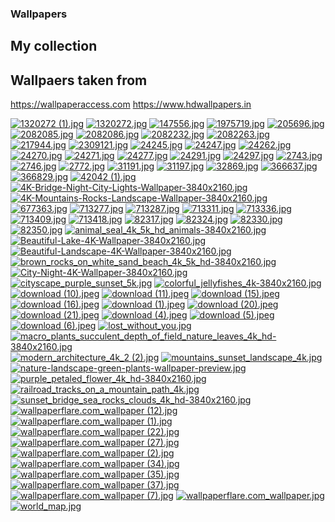 ### Wallpapers
## My collection
## Wallpaers taken from 
https://wallpaperaccess.com 
https://www.hdwallpapers.in

[![1320272 (1).jpg](https://raw.githubusercontent.com/itachi1621/Wallpapers/master/thumbnails/1320272%20(1).jpg)](https://raw.githubusercontent.com/itachi1621/Wallpapers/master/wallpaper/1320272%20(1).jpg)
[![1320272.jpg](https://raw.githubusercontent.com/itachi1621/Wallpapers/master/thumbnails/1320272.jpg)](https://raw.githubusercontent.com/itachi1621/Wallpapers/master/wallpaper/1320272.jpg)
[![147556.jpg](https://raw.githubusercontent.com/itachi1621/Wallpapers/master/thumbnails/147556.jpg)](https://raw.githubusercontent.com/itachi1621/Wallpapers/master/wallpaper/147556.jpg)
[![1975719.jpg](https://raw.githubusercontent.com/itachi1621/Wallpapers/master/thumbnails/1975719.jpg)](https://raw.githubusercontent.com/itachi1621/Wallpapers/master/wallpaper/1975719.jpg)
[![205696.jpg](https://raw.githubusercontent.com/itachi1621/Wallpapers/master/thumbnails/205696.jpg)](https://raw.githubusercontent.com/itachi1621/Wallpapers/master/wallpaper/205696.jpg)
[![2082085.jpg](https://raw.githubusercontent.com/itachi1621/Wallpapers/master/thumbnails/2082085.jpg)](https://raw.githubusercontent.com/itachi1621/Wallpapers/master/wallpaper/2082085.jpg)
[![2082086.jpg](https://raw.githubusercontent.com/itachi1621/Wallpapers/master/thumbnails/2082086.jpg)](https://raw.githubusercontent.com/itachi1621/Wallpapers/master/wallpaper/2082086.jpg)
[![2082232.jpg](https://raw.githubusercontent.com/itachi1621/Wallpapers/master/thumbnails/2082232.jpg)](https://raw.githubusercontent.com/itachi1621/Wallpapers/master/wallpaper/2082232.jpg)
[![2082263.jpg](https://raw.githubusercontent.com/itachi1621/Wallpapers/master/thumbnails/2082263.jpg)](https://raw.githubusercontent.com/itachi1621/Wallpapers/master/wallpaper/2082263.jpg)
[![217944.jpg](https://raw.githubusercontent.com/itachi1621/Wallpapers/master/thumbnails/217944.jpg)](https://raw.githubusercontent.com/itachi1621/Wallpapers/master/wallpaper/217944.jpg)
[![2309121.jpg](https://raw.githubusercontent.com/itachi1621/Wallpapers/master/thumbnails/2309121.jpg)](https://raw.githubusercontent.com/itachi1621/Wallpapers/master/wallpaper/2309121.jpg)
[![24245.jpg](https://raw.githubusercontent.com/itachi1621/Wallpapers/master/thumbnails/24245.jpg)](https://raw.githubusercontent.com/itachi1621/Wallpapers/master/wallpaper/24245.jpg)
[![24247.jpg](https://raw.githubusercontent.com/itachi1621/Wallpapers/master/thumbnails/24247.jpg)](https://raw.githubusercontent.com/itachi1621/Wallpapers/master/wallpaper/24247.jpg)
[![24262.jpg](https://raw.githubusercontent.com/itachi1621/Wallpapers/master/thumbnails/24262.jpg)](https://raw.githubusercontent.com/itachi1621/Wallpapers/master/wallpaper/24262.jpg)
[![24270.jpg](https://raw.githubusercontent.com/itachi1621/Wallpapers/master/thumbnails/24270.jpg)](https://raw.githubusercontent.com/itachi1621/Wallpapers/master/wallpaper/24270.jpg)
[![24271.jpg](https://raw.githubusercontent.com/itachi1621/Wallpapers/master/thumbnails/24271.jpg)](https://raw.githubusercontent.com/itachi1621/Wallpapers/master/wallpaper/24271.jpg)
[![24277.jpg](https://raw.githubusercontent.com/itachi1621/Wallpapers/master/thumbnails/24277.jpg)](https://raw.githubusercontent.com/itachi1621/Wallpapers/master/wallpaper/24277.jpg)
[![24291.jpg](https://raw.githubusercontent.com/itachi1621/Wallpapers/master/thumbnails/24291.jpg)](https://raw.githubusercontent.com/itachi1621/Wallpapers/master/wallpaper/24291.jpg)
[![24297.jpg](https://raw.githubusercontent.com/itachi1621/Wallpapers/master/thumbnails/24297.jpg)](https://raw.githubusercontent.com/itachi1621/Wallpapers/master/wallpaper/24297.jpg)
[![2743.jpg](https://raw.githubusercontent.com/itachi1621/Wallpapers/master/thumbnails/2743.jpg)](https://raw.githubusercontent.com/itachi1621/Wallpapers/master/wallpaper/2743.jpg)
[![2746.jpg](https://raw.githubusercontent.com/itachi1621/Wallpapers/master/thumbnails/2746.jpg)](https://raw.githubusercontent.com/itachi1621/Wallpapers/master/wallpaper/2746.jpg)
[![2772.jpg](https://raw.githubusercontent.com/itachi1621/Wallpapers/master/thumbnails/2772.jpg)](https://raw.githubusercontent.com/itachi1621/Wallpapers/master/wallpaper/2772.jpg)
[![31191.jpg](https://raw.githubusercontent.com/itachi1621/Wallpapers/master/thumbnails/31191.jpg)](https://raw.githubusercontent.com/itachi1621/Wallpapers/master/wallpaper/31191.jpg)
[![31197.jpg](https://raw.githubusercontent.com/itachi1621/Wallpapers/master/thumbnails/31197.jpg)](https://raw.githubusercontent.com/itachi1621/Wallpapers/master/wallpaper/31197.jpg)
[![32869.jpg](https://raw.githubusercontent.com/itachi1621/Wallpapers/master/thumbnails/32869.jpg)](https://raw.githubusercontent.com/itachi1621/Wallpapers/master/wallpaper/32869.jpg)
[![366637.jpg](https://raw.githubusercontent.com/itachi1621/Wallpapers/master/thumbnails/366637.jpg)](https://raw.githubusercontent.com/itachi1621/Wallpapers/master/wallpaper/366637.jpg)
[![366829.jpg](https://raw.githubusercontent.com/itachi1621/Wallpapers/master/thumbnails/366829.jpg)](https://raw.githubusercontent.com/itachi1621/Wallpapers/master/wallpaper/366829.jpg)
[![42042 (1).jpg](https://raw.githubusercontent.com/itachi1621/Wallpapers/master/thumbnails/42042%20(1).jpg)](https://raw.githubusercontent.com/itachi1621/Wallpapers/master/wallpaper/42042%20(1).jpg)
[![4K-Bridge-Night-City-Lights-Wallpaper-3840x2160.jpg](https://raw.githubusercontent.com/itachi1621/Wallpapers/master/thumbnails/4K-Bridge-Night-City-Lights-Wallpaper-3840x2160.jpg)](https://raw.githubusercontent.com/itachi1621/Wallpapers/master/wallpaper/4K-Bridge-Night-City-Lights-Wallpaper-3840x2160.jpg)
[![4K-Mountains-Rocks-Landscape-Wallpaper-3840x2160.jpg](https://raw.githubusercontent.com/itachi1621/Wallpapers/master/thumbnails/4K-Mountains-Rocks-Landscape-Wallpaper-3840x2160.jpg)](https://raw.githubusercontent.com/itachi1621/Wallpapers/master/wallpaper/4K-Mountains-Rocks-Landscape-Wallpaper-3840x2160.jpg)
[![677363.jpg](https://raw.githubusercontent.com/itachi1621/Wallpapers/master/thumbnails/677363.jpg)](https://raw.githubusercontent.com/itachi1621/Wallpapers/master/wallpaper/677363.jpg)
[![713277.jpg](https://raw.githubusercontent.com/itachi1621/Wallpapers/master/thumbnails/713277.jpg)](https://raw.githubusercontent.com/itachi1621/Wallpapers/master/wallpaper/713277.jpg)
[![713287.jpg](https://raw.githubusercontent.com/itachi1621/Wallpapers/master/thumbnails/713287.jpg)](https://raw.githubusercontent.com/itachi1621/Wallpapers/master/wallpaper/713287.jpg)
[![713311.jpg](https://raw.githubusercontent.com/itachi1621/Wallpapers/master/thumbnails/713311.jpg)](https://raw.githubusercontent.com/itachi1621/Wallpapers/master/wallpaper/713311.jpg)
[![713336.jpg](https://raw.githubusercontent.com/itachi1621/Wallpapers/master/thumbnails/713336.jpg)](https://raw.githubusercontent.com/itachi1621/Wallpapers/master/wallpaper/713336.jpg)
[![713409.jpg](https://raw.githubusercontent.com/itachi1621/Wallpapers/master/thumbnails/713409.jpg)](https://raw.githubusercontent.com/itachi1621/Wallpapers/master/wallpaper/713409.jpg)
[![713418.jpg](https://raw.githubusercontent.com/itachi1621/Wallpapers/master/thumbnails/713418.jpg)](https://raw.githubusercontent.com/itachi1621/Wallpapers/master/wallpaper/713418.jpg)
[![82317.jpg](https://raw.githubusercontent.com/itachi1621/Wallpapers/master/thumbnails/82317.jpg)](https://raw.githubusercontent.com/itachi1621/Wallpapers/master/wallpaper/82317.jpg)
[![82324.jpg](https://raw.githubusercontent.com/itachi1621/Wallpapers/master/thumbnails/82324.jpg)](https://raw.githubusercontent.com/itachi1621/Wallpapers/master/wallpaper/82324.jpg)
[![82330.jpg](https://raw.githubusercontent.com/itachi1621/Wallpapers/master/thumbnails/82330.jpg)](https://raw.githubusercontent.com/itachi1621/Wallpapers/master/wallpaper/82330.jpg)
[![82350.jpg](https://raw.githubusercontent.com/itachi1621/Wallpapers/master/thumbnails/82350.jpg)](https://raw.githubusercontent.com/itachi1621/Wallpapers/master/wallpaper/82350.jpg)
[![animal_seal_4k_5k_hd_animals-3840x2160.jpg](https://raw.githubusercontent.com/itachi1621/Wallpapers/master/thumbnails/animal_seal_4k_5k_hd_animals-3840x2160.jpg)](https://raw.githubusercontent.com/itachi1621/Wallpapers/master/wallpaper/animal_seal_4k_5k_hd_animals-3840x2160.jpg)
[![Beautiful-Lake-4K-Wallpaper-3840x2160.jpg](https://raw.githubusercontent.com/itachi1621/Wallpapers/master/thumbnails/Beautiful-Lake-4K-Wallpaper-3840x2160.jpg)](https://raw.githubusercontent.com/itachi1621/Wallpapers/master/wallpaper/Beautiful-Lake-4K-Wallpaper-3840x2160.jpg)
[![Beautiful-Landscape-4K-Wallpaper-3840x2160.jpg](https://raw.githubusercontent.com/itachi1621/Wallpapers/master/thumbnails/Beautiful-Landscape-4K-Wallpaper-3840x2160.jpg)](https://raw.githubusercontent.com/itachi1621/Wallpapers/master/wallpaper/Beautiful-Landscape-4K-Wallpaper-3840x2160.jpg)
[![brown_rocks_on_white_sand_beach_4k_5k_hd-3840x2160.jpg](https://raw.githubusercontent.com/itachi1621/Wallpapers/master/thumbnails/brown_rocks_on_white_sand_beach_4k_5k_hd-3840x2160.jpg)](https://raw.githubusercontent.com/itachi1621/Wallpapers/master/wallpaper/brown_rocks_on_white_sand_beach_4k_5k_hd-3840x2160.jpg)
[![City-Night-4K-Wallpaper-3840x2160.jpg](https://raw.githubusercontent.com/itachi1621/Wallpapers/master/thumbnails/City-Night-4K-Wallpaper-3840x2160.jpg)](https://raw.githubusercontent.com/itachi1621/Wallpapers/master/wallpaper/City-Night-4K-Wallpaper-3840x2160.jpg)
[![cityscape_purple_sunset_5k.jpg](https://raw.githubusercontent.com/itachi1621/Wallpapers/master/thumbnails/cityscape_purple_sunset_5k.jpg)](https://raw.githubusercontent.com/itachi1621/Wallpapers/master/wallpaper/cityscape_purple_sunset_5k.jpg)
[![colorful_jellyfishes_4k-3840x2160.jpg](https://raw.githubusercontent.com/itachi1621/Wallpapers/master/thumbnails/colorful_jellyfishes_4k-3840x2160.jpg)](https://raw.githubusercontent.com/itachi1621/Wallpapers/master/wallpaper/colorful_jellyfishes_4k-3840x2160.jpg)
[![download (10).jpeg](https://raw.githubusercontent.com/itachi1621/Wallpapers/master/thumbnails/download%20(10).jpeg)](https://raw.githubusercontent.com/itachi1621/Wallpapers/master/wallpaper/download%20(10).jpeg)
[![download (11).jpeg](https://raw.githubusercontent.com/itachi1621/Wallpapers/master/thumbnails/download%20(11).jpeg)](https://raw.githubusercontent.com/itachi1621/Wallpapers/master/wallpaper/download%20(11).jpeg)
[![download (15).jpeg](https://raw.githubusercontent.com/itachi1621/Wallpapers/master/thumbnails/download%20(15).jpeg)](https://raw.githubusercontent.com/itachi1621/Wallpapers/master/wallpaper/download%20(15).jpeg)
[![download (16).jpeg](https://raw.githubusercontent.com/itachi1621/Wallpapers/master/thumbnails/download%20(16).jpeg)](https://raw.githubusercontent.com/itachi1621/Wallpapers/master/wallpaper/download%20(16).jpeg)
[![download (1).jpeg](https://raw.githubusercontent.com/itachi1621/Wallpapers/master/thumbnails/download%20(1).jpeg)](https://raw.githubusercontent.com/itachi1621/Wallpapers/master/wallpaper/download%20(1).jpeg)
[![download (20).jpeg](https://raw.githubusercontent.com/itachi1621/Wallpapers/master/thumbnails/download%20(20).jpeg)](https://raw.githubusercontent.com/itachi1621/Wallpapers/master/wallpaper/download%20(20).jpeg)
[![download (21).jpeg](https://raw.githubusercontent.com/itachi1621/Wallpapers/master/thumbnails/download%20(21).jpeg)](https://raw.githubusercontent.com/itachi1621/Wallpapers/master/wallpaper/download%20(21).jpeg)
[![download (4).jpeg](https://raw.githubusercontent.com/itachi1621/Wallpapers/master/thumbnails/download%20(4).jpeg)](https://raw.githubusercontent.com/itachi1621/Wallpapers/master/wallpaper/download%20(4).jpeg)
[![download (5).jpeg](https://raw.githubusercontent.com/itachi1621/Wallpapers/master/thumbnails/download%20(5).jpeg)](https://raw.githubusercontent.com/itachi1621/Wallpapers/master/wallpaper/download%20(5).jpeg)
[![download (6).jpeg](https://raw.githubusercontent.com/itachi1621/Wallpapers/master/thumbnails/download%20(6).jpeg)](https://raw.githubusercontent.com/itachi1621/Wallpapers/master/wallpaper/download%20(6).jpeg)
[![lost_without_you.jpg](https://raw.githubusercontent.com/itachi1621/Wallpapers/master/thumbnails/lost_without_you.jpg)](https://raw.githubusercontent.com/itachi1621/Wallpapers/master/wallpaper/lost_without_you.jpg)
[![macro_plants_succulent_depth_of_field_nature_leaves_4k_hd-3840x2160.jpg](https://raw.githubusercontent.com/itachi1621/Wallpapers/master/thumbnails/macro_plants_succulent_depth_of_field_nature_leaves_4k_hd-3840x2160.jpg)](https://raw.githubusercontent.com/itachi1621/Wallpapers/master/wallpaper/macro_plants_succulent_depth_of_field_nature_leaves_4k_hd-3840x2160.jpg)
[![modern_architecture_4k_2 (2).jpg](https://raw.githubusercontent.com/itachi1621/Wallpapers/master/thumbnails/modern_architecture_4k_2%20(2).jpg)](https://raw.githubusercontent.com/itachi1621/Wallpapers/master/wallpaper/modern_architecture_4k_2%20(2).jpg)
[![mountains_sunset_landscape_4k.jpg](https://raw.githubusercontent.com/itachi1621/Wallpapers/master/thumbnails/mountains_sunset_landscape_4k.jpg)](https://raw.githubusercontent.com/itachi1621/Wallpapers/master/wallpaper/mountains_sunset_landscape_4k.jpg)
[![nature-landscape-green-plants-wallpaper-preview.jpg](https://raw.githubusercontent.com/itachi1621/Wallpapers/master/thumbnails/nature-landscape-green-plants-wallpaper-preview.jpg)](https://raw.githubusercontent.com/itachi1621/Wallpapers/master/wallpaper/nature-landscape-green-plants-wallpaper-preview.jpg)
[![purple_petaled_flower_4k_hd-3840x2160.jpg](https://raw.githubusercontent.com/itachi1621/Wallpapers/master/thumbnails/purple_petaled_flower_4k_hd-3840x2160.jpg)](https://raw.githubusercontent.com/itachi1621/Wallpapers/master/wallpaper/purple_petaled_flower_4k_hd-3840x2160.jpg)
[![railroad_tracks_on_a_mountain_path_4k.jpg](https://raw.githubusercontent.com/itachi1621/Wallpapers/master/thumbnails/railroad_tracks_on_a_mountain_path_4k.jpg)](https://raw.githubusercontent.com/itachi1621/Wallpapers/master/wallpaper/railroad_tracks_on_a_mountain_path_4k.jpg)
[![sunset_bridge_sea_rocks_clouds_4k_hd-3840x2160.jpg](https://raw.githubusercontent.com/itachi1621/Wallpapers/master/thumbnails/sunset_bridge_sea_rocks_clouds_4k_hd-3840x2160.jpg)](https://raw.githubusercontent.com/itachi1621/Wallpapers/master/wallpaper/sunset_bridge_sea_rocks_clouds_4k_hd-3840x2160.jpg)
[![wallpaperflare.com_wallpaper (12).jpg](https://raw.githubusercontent.com/itachi1621/Wallpapers/master/thumbnails/wallpaperflare.com_wallpaper%20(12).jpg)](https://raw.githubusercontent.com/itachi1621/Wallpapers/master/wallpaper/wallpaperflare.com_wallpaper%20(12).jpg)
[![wallpaperflare.com_wallpaper (1).jpg](https://raw.githubusercontent.com/itachi1621/Wallpapers/master/thumbnails/wallpaperflare.com_wallpaper%20(1).jpg)](https://raw.githubusercontent.com/itachi1621/Wallpapers/master/wallpaper/wallpaperflare.com_wallpaper%20(1).jpg)
[![wallpaperflare.com_wallpaper (22).jpg](https://raw.githubusercontent.com/itachi1621/Wallpapers/master/thumbnails/wallpaperflare.com_wallpaper%20(22).jpg)](https://raw.githubusercontent.com/itachi1621/Wallpapers/master/wallpaper/wallpaperflare.com_wallpaper%20(22).jpg)
[![wallpaperflare.com_wallpaper (27).jpg](https://raw.githubusercontent.com/itachi1621/Wallpapers/master/thumbnails/wallpaperflare.com_wallpaper%20(27).jpg)](https://raw.githubusercontent.com/itachi1621/Wallpapers/master/wallpaper/wallpaperflare.com_wallpaper%20(27).jpg)
[![wallpaperflare.com_wallpaper (2).jpg](https://raw.githubusercontent.com/itachi1621/Wallpapers/master/thumbnails/wallpaperflare.com_wallpaper%20(2).jpg)](https://raw.githubusercontent.com/itachi1621/Wallpapers/master/wallpaper/wallpaperflare.com_wallpaper%20(2).jpg)
[![wallpaperflare.com_wallpaper (34).jpg](https://raw.githubusercontent.com/itachi1621/Wallpapers/master/thumbnails/wallpaperflare.com_wallpaper%20(34).jpg)](https://raw.githubusercontent.com/itachi1621/Wallpapers/master/wallpaper/wallpaperflare.com_wallpaper%20(34).jpg)
[![wallpaperflare.com_wallpaper (35).jpg](https://raw.githubusercontent.com/itachi1621/Wallpapers/master/thumbnails/wallpaperflare.com_wallpaper%20(35).jpg)](https://raw.githubusercontent.com/itachi1621/Wallpapers/master/wallpaper/wallpaperflare.com_wallpaper%20(35).jpg)
[![wallpaperflare.com_wallpaper (37).jpg](https://raw.githubusercontent.com/itachi1621/Wallpapers/master/thumbnails/wallpaperflare.com_wallpaper%20(37).jpg)](https://raw.githubusercontent.com/itachi1621/Wallpapers/master/wallpaper/wallpaperflare.com_wallpaper%20(37).jpg)
[![wallpaperflare.com_wallpaper (7).jpg](https://raw.githubusercontent.com/itachi1621/Wallpapers/master/thumbnails/wallpaperflare.com_wallpaper%20(7).jpg)](https://raw.githubusercontent.com/itachi1621/Wallpapers/master/wallpaper/wallpaperflare.com_wallpaper%20(7).jpg)
[![wallpaperflare.com_wallpaper.jpg](https://raw.githubusercontent.com/itachi1621/Wallpapers/master/thumbnails/wallpaperflare.com_wallpaper.jpg)](https://raw.githubusercontent.com/itachi1621/Wallpapers/master/wallpaper/wallpaperflare.com_wallpaper.jpg)
[![world_map.jpg](https://raw.githubusercontent.com/itachi1621/Wallpapers/master/thumbnails/world_map.jpg)](https://raw.githubusercontent.com/itachi1621/Wallpapers/master/wallpaper/world_map.jpg)
